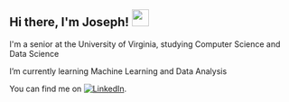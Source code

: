 
## Hi there, I'm Joseph! <img src="https://raw.githubusercontent.com/MartinHeinz/MartinHeinz/master/wave.gif" width="30px">

I'm a senior at the University of Virginia, studying Computer Science and Data Science

I’m currently learning Machine Learning and Data Analysis

<!-- Actual text -->

You can find me on [![LinkedIn][2.2]][2].

<!-- Icons -->

[1.2]: http://i.imgur.com/wWzX9uB.png (twitter icon without padding)
[2.2]: https://raw.githubusercontent.com/MartinHeinz/MartinHeinz/master/linkedin-3-16.png (LinkedIn icon without padding)

<!-- Links to your social media accounts -->


[2]: https://www.linkedin.com/in/lee-sangwoo/
